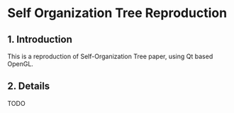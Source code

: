 # Self Organization Tree Reproduction

## 1. Introduction

This is a reproduction of Self-Organization Tree paper, using Qt based OpenGL.



## 2. Details

TODO

